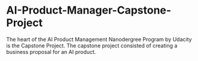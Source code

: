 # AI-Product-Manager-Capstone-Project
The heart of the AI Product Management Nanodergree Program by Udacity is the Capstone Project. The capstone project consisted of creating a business proposal for an AI product.
